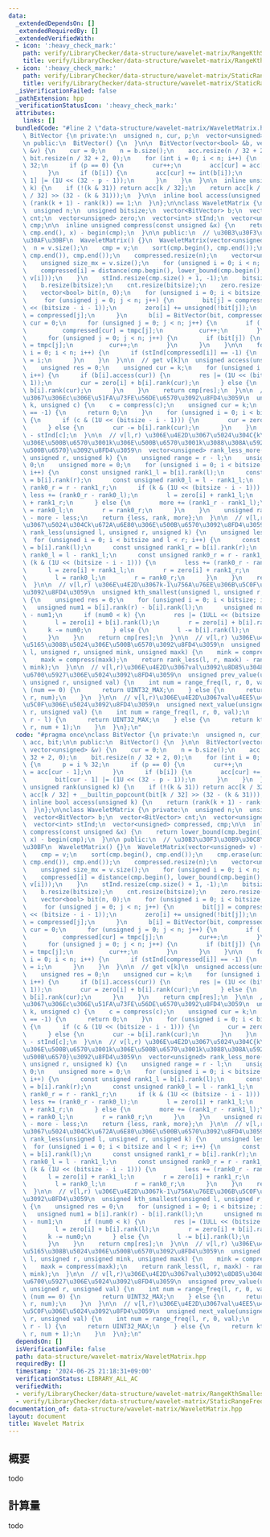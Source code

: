 ```yaml
---
data:
  _extendedDependsOn: []
  _extendedRequiredBy: []
  _extendedVerifiedWith:
  - icon: ':heavy_check_mark:'
    path: verify/LibraryChecker/data-structure/wavelet-matrix/RangeKthSmallest.test.cpp
    title: verify/LibraryChecker/data-structure/wavelet-matrix/RangeKthSmallest.test.cpp
  - icon: ':heavy_check_mark:'
    path: verify/LibraryChecker/data-structure/wavelet-matrix/StaticRangeFrequency.test.cpp
    title: verify/LibraryChecker/data-structure/wavelet-matrix/StaticRangeFrequency.test.cpp
  _isVerificationFailed: false
  _pathExtension: hpp
  _verificationStatusIcon: ':heavy_check_mark:'
  attributes:
    links: []
  bundledCode: "#line 2 \"data-structure/wavelet-matrix/WaveletMatrix.hpp\"\nclass\
    \ BitVector {\n private:\n  unsigned n, cur, p;\n  vector<unsigned> acc, bit;\n\
    \n public:\n  BitVector() {\n  }\n\n  BitVector(vector<bool> &b, vector<unsigned>\
    \ &v) {\n    cur = 0;\n    n = b.size();\n    acc.resize(n / 32 + 2, 0);\n   \
    \ bit.resize(n / 32 + 2, 0);\n    for (int i = 0; i < n; i++) {\n      p = i %\
    \ 32;\n      if (p == 0) {\n        cur++;\n        acc[cur] = acc[cur - 1];\n\
    \      }\n      if (b[i]) {\n        acc[cur] += int(b[i]);\n        bit[cur -\
    \ 1] |= (1U << (32 - p - 1));\n      }\n    }\n  }\n\n  inline unsigned rank(unsigned\
    \ k) {\n    if (!(k & 31)) return acc[k / 32];\n    return acc[k / 32] + __builtin_popcount(bit[k\
    \ / 32] >> (32 - (k & 31)));\n  }\n\n  inline bool access(unsigned k) {\n    return\
    \ (rank(k + 1) - rank(k)) == 1;\n  }\n};\n\nclass WaveletMatrix {\n private:\n\
    \  unsigned n;\n  unsigned bitsize;\n  vector<BitVector> b;\n  vector<BitVector>\
    \ cnt;\n  vector<unsigned> zero;\n  vector<int> stInd;\n  vector<unsigned> compressed,\
    \ cmp;\n\n  inline unsigned compress(const unsigned &x) {\n    return lower_bound(cmp.begin(),\
    \ cmp.end(), x) - begin(cmp);\n  }\n\n public:\n  // \u30B3\u30F3\u30B9\u30C8\u30E9\
    \u30AF\u30BF\n  WaveletMatrix() {}\n  WaveletMatrix(vector<unsigned> v) {\n  \
    \  n = v.size();\n    cmp = v;\n    sort(cmp.begin(), cmp.end());\n    cmp.erase(unique(cmp.begin(),\
    \ cmp.end()), cmp.end());\n    compressed.resize(n);\n    vector<unsigned> tmpc(n);\n\
    \    unsigned size_mx = v.size();\n    for (unsigned i = 0; i < n; i++) {\n  \
    \    compressed[i] = distance(cmp.begin(), lower_bound(cmp.begin(), cmp.end(),\
    \ v[i]));\n    }\n    stInd.resize(cmp.size() + 1, -1);\n    bitsize = bit_width(size_mx);\n\
    \    b.resize(bitsize);\n    cnt.resize(bitsize);\n    zero.resize(bitsize, 0);\n\
    \    vector<bool> bit(n, 0);\n    for (unsigned i = 0; i < bitsize; i++) {\n \
    \     for (unsigned j = 0; j < n; j++) {\n        bit[j] = compressed[j] & (1U\
    \ << (bitsize - i - 1));\n        zero[i] += unsigned(!bit[j]);\n        tmpc[j]\
    \ = compressed[j];\n      }\n      b[i] = BitVector(bit, compressed);\n      int\
    \ cur = 0;\n      for (unsigned j = 0; j < n; j++) {\n        if (!bit[j]) {\n\
    \          compressed[cur] = tmpc[j];\n          cur++;\n        }\n      }\n\
    \      for (unsigned j = 0; j < n; j++) {\n        if (bit[j]) {\n          compressed[cur]\
    \ = tmpc[j];\n          cur++;\n        }\n      }\n    }\n\n    for (unsigned\
    \ i = 0; i < n; i++) {\n      if (stInd[compressed[i]] == -1) {\n        stInd[compressed[i]]\
    \ = i;\n      }\n    }\n  }\n\n  // get v[k]\n  unsigned access(unsigned k) {\n\
    \    unsigned res = 0;\n    unsigned cur = k;\n    for (unsigned i = 0; i < bitsize;\
    \ i++) {\n      if (b[i].access(cur)) {\n        res |= (1U << (bitsize - i -\
    \ 1));\n        cur = zero[i] + b[i].rank(cur);\n      } else {\n        cur -=\
    \ b[i].rank(cur);\n      }\n    }\n    return cmp[res];\n  }\n\n  // v[0,k) \u4E2D\
    \u3067\u306Ec\u306E\u51FA\u73FE\u56DE\u6570\u3092\u8FD4\u3059\n  unsigned rank(unsigned\
    \ k, unsigned c) {\n    c = compress(c);\n    unsigned cur = k;\n    if (stInd[c]\
    \ == -1) {\n      return 0;\n    }\n    for (unsigned i = 0; i < bitsize; i++)\
    \ {\n      if (c & (1U << (bitsize - i - 1))) {\n        cur = zero[i] + b[i].rank(cur);\n\
    \      } else {\n        cur -= b[i].rank(cur);\n      }\n    }\n    return cur\
    \ - stInd[c];\n  }\n\n  // v[l,r) \u306E\u4E2D\u3067\u5024\u304C{k\u672A\u6E80\
    \u306E\u500B\u6570\u3001k\u306E\u500B\u6570\u3001k\u3088\u308A\u5927\u304D\u3044\
    \u500B\u6570}\u3092\u8FD4\u3059\n  vector<unsigned> rank_less_more(unsigned l,\
    \ unsigned r, unsigned k) {\n    unsigned range = r - l;\n    unsigned less =\
    \ 0;\n    unsigned more = 0;\n    for (unsigned i = 0; i < bitsize and l < r;\
    \ i++) {\n      const unsigned rank1_l = b[i].rank(l);\n      const unsigned rank1_r\
    \ = b[i].rank(r);\n      const unsigned rank0_l = l - rank1_l;\n      const unsigned\
    \ rank0_r = r - rank1_r;\n      if (k & (1U << (bitsize - i - 1))) {\n       \
    \ less += (rank0_r - rank0_l);\n        l = zero[i] + rank1_l;\n        r = zero[i]\
    \ + rank1_r;\n      } else {\n        more += (rank1_r - rank1_l);\n        l\
    \ = rank0_l;\n        r = rank0_r;\n      }\n    }\n    unsigned rank = range\
    \ - more - less;\n    return {less, rank, more};\n  }\n\n  // v[l,r) \u306E\u4E2D\
    \u3067\u5024\u304Ck\u672A\u6E80\u306E\u500B\u6570\u3092\u8FD4\u3059\n  unsigned\
    \ rank_less(unsigned l, unsigned r, unsigned k) {\n    unsigned less = 0;\n  \
    \  for (unsigned i = 0; i < bitsize and l < r; i++) {\n      const unsigned rank1_l\
    \ = b[i].rank(l);\n      const unsigned rank1_r = b[i].rank(r);\n      const unsigned\
    \ rank0_l = l - rank1_l;\n      const unsigned rank0_r = r - rank1_r;\n      if\
    \ (k & (1U << (bitsize - i - 1))) {\n        less += (rank0_r - rank0_l);\n  \
    \      l = zero[i] + rank1_l;\n        r = zero[i] + rank1_r;\n      } else {\n\
    \        l = rank0_l;\n        r = rank0_r;\n      }\n    }\n    return less;\n\
    \  }\n\n  // v[l,r) \u306E\u4E2D\u3067k-1\u756A\u76EE\u306B\u5C0F\u3055\u3044\u5024\
    \u3092\u8FD4\u3059\n  unsigned kth_smallest(unsigned l, unsigned r, unsigned k)\
    \ {\n    unsigned res = 0;\n    for (unsigned i = 0; i < bitsize; i++) {\n   \
    \   unsigned num1 = b[i].rank(r) - b[i].rank(l);\n      unsigned num0 = r - l\
    \ - num1;\n      if (num0 < k) {\n        res |= (1ULL << (bitsize - i - 1));\n\
    \        l = zero[i] + b[i].rank(l);\n        r = zero[i] + b[i].rank(r);\n  \
    \      k -= num0;\n      } else {\n        l -= b[i].rank(l);\n        r -= b[i].rank(r);\n\
    \      }\n    }\n    return cmp[res];\n  }\n\n  // v[l,r) \u306E\u4E2D\u3067[mink,maxk)\u306B\
    \u5165\u308B\u5024\u306E\u500B\u6570\u3092\u8FD4\u3059\n  unsigned range_freq(unsigned\
    \ l, unsigned r, unsigned mink, unsigned maxk) {\n    mink = compress(mink);\n\
    \    maxk = compress(maxk);\n    return rank_less(l, r, maxk) - rank_less(l, r,\
    \ mink);\n  }\n\n  // v[l,r)\u306E\u4E2D\u3067val\u3092\u8D85\u3048\u306A\u3044\
    \u6700\u5927\u306E\u5024\u3092\u8FD4\u3059\n  unsigned prev_value(unsigned l,\
    \ unsigned r, unsigned val) {\n    int num = range_freq(l, r, 0, val);\n    if\
    \ (num == 0) {\n      return UINT32_MAX;\n    } else {\n      return kth_smallest(l,\
    \ r, num);\n    }\n  }\n\n  // v[l,r)\u306E\u4E2D\u3067val\u4EE5\u4E0A\u306E\u6700\
    \u5C0F\u306E\u5024\u3092\u8FD4\u3059\n  unsigned next_value(unsigned l, unsigned\
    \ r, unsigned val) {\n    int num = range_freq(l, r, 0, val);\n    if (num ==\
    \ r - l) {\n      return UINT32_MAX;\n    } else {\n      return kth_smallest(l,\
    \ r, num + 1);\n    }\n  }\n};\n"
  code: "#pragma once\nclass BitVector {\n private:\n  unsigned n, cur, p;\n  vector<unsigned>\
    \ acc, bit;\n\n public:\n  BitVector() {\n  }\n\n  BitVector(vector<bool> &b,\
    \ vector<unsigned> &v) {\n    cur = 0;\n    n = b.size();\n    acc.resize(n /\
    \ 32 + 2, 0);\n    bit.resize(n / 32 + 2, 0);\n    for (int i = 0; i < n; i++)\
    \ {\n      p = i % 32;\n      if (p == 0) {\n        cur++;\n        acc[cur]\
    \ = acc[cur - 1];\n      }\n      if (b[i]) {\n        acc[cur] += int(b[i]);\n\
    \        bit[cur - 1] |= (1U << (32 - p - 1));\n      }\n    }\n  }\n\n  inline\
    \ unsigned rank(unsigned k) {\n    if (!(k & 31)) return acc[k / 32];\n    return\
    \ acc[k / 32] + __builtin_popcount(bit[k / 32] >> (32 - (k & 31)));\n  }\n\n \
    \ inline bool access(unsigned k) {\n    return (rank(k + 1) - rank(k)) == 1;\n\
    \  }\n};\n\nclass WaveletMatrix {\n private:\n  unsigned n;\n  unsigned bitsize;\n\
    \  vector<BitVector> b;\n  vector<BitVector> cnt;\n  vector<unsigned> zero;\n\
    \  vector<int> stInd;\n  vector<unsigned> compressed, cmp;\n\n  inline unsigned\
    \ compress(const unsigned &x) {\n    return lower_bound(cmp.begin(), cmp.end(),\
    \ x) - begin(cmp);\n  }\n\n public:\n  // \u30B3\u30F3\u30B9\u30C8\u30E9\u30AF\
    \u30BF\n  WaveletMatrix() {}\n  WaveletMatrix(vector<unsigned> v) {\n    n = v.size();\n\
    \    cmp = v;\n    sort(cmp.begin(), cmp.end());\n    cmp.erase(unique(cmp.begin(),\
    \ cmp.end()), cmp.end());\n    compressed.resize(n);\n    vector<unsigned> tmpc(n);\n\
    \    unsigned size_mx = v.size();\n    for (unsigned i = 0; i < n; i++) {\n  \
    \    compressed[i] = distance(cmp.begin(), lower_bound(cmp.begin(), cmp.end(),\
    \ v[i]));\n    }\n    stInd.resize(cmp.size() + 1, -1);\n    bitsize = bit_width(size_mx);\n\
    \    b.resize(bitsize);\n    cnt.resize(bitsize);\n    zero.resize(bitsize, 0);\n\
    \    vector<bool> bit(n, 0);\n    for (unsigned i = 0; i < bitsize; i++) {\n \
    \     for (unsigned j = 0; j < n; j++) {\n        bit[j] = compressed[j] & (1U\
    \ << (bitsize - i - 1));\n        zero[i] += unsigned(!bit[j]);\n        tmpc[j]\
    \ = compressed[j];\n      }\n      b[i] = BitVector(bit, compressed);\n      int\
    \ cur = 0;\n      for (unsigned j = 0; j < n; j++) {\n        if (!bit[j]) {\n\
    \          compressed[cur] = tmpc[j];\n          cur++;\n        }\n      }\n\
    \      for (unsigned j = 0; j < n; j++) {\n        if (bit[j]) {\n          compressed[cur]\
    \ = tmpc[j];\n          cur++;\n        }\n      }\n    }\n\n    for (unsigned\
    \ i = 0; i < n; i++) {\n      if (stInd[compressed[i]] == -1) {\n        stInd[compressed[i]]\
    \ = i;\n      }\n    }\n  }\n\n  // get v[k]\n  unsigned access(unsigned k) {\n\
    \    unsigned res = 0;\n    unsigned cur = k;\n    for (unsigned i = 0; i < bitsize;\
    \ i++) {\n      if (b[i].access(cur)) {\n        res |= (1U << (bitsize - i -\
    \ 1));\n        cur = zero[i] + b[i].rank(cur);\n      } else {\n        cur -=\
    \ b[i].rank(cur);\n      }\n    }\n    return cmp[res];\n  }\n\n  // v[0,k) \u4E2D\
    \u3067\u306Ec\u306E\u51FA\u73FE\u56DE\u6570\u3092\u8FD4\u3059\n  unsigned rank(unsigned\
    \ k, unsigned c) {\n    c = compress(c);\n    unsigned cur = k;\n    if (stInd[c]\
    \ == -1) {\n      return 0;\n    }\n    for (unsigned i = 0; i < bitsize; i++)\
    \ {\n      if (c & (1U << (bitsize - i - 1))) {\n        cur = zero[i] + b[i].rank(cur);\n\
    \      } else {\n        cur -= b[i].rank(cur);\n      }\n    }\n    return cur\
    \ - stInd[c];\n  }\n\n  // v[l,r) \u306E\u4E2D\u3067\u5024\u304C{k\u672A\u6E80\
    \u306E\u500B\u6570\u3001k\u306E\u500B\u6570\u3001k\u3088\u308A\u5927\u304D\u3044\
    \u500B\u6570}\u3092\u8FD4\u3059\n  vector<unsigned> rank_less_more(unsigned l,\
    \ unsigned r, unsigned k) {\n    unsigned range = r - l;\n    unsigned less =\
    \ 0;\n    unsigned more = 0;\n    for (unsigned i = 0; i < bitsize and l < r;\
    \ i++) {\n      const unsigned rank1_l = b[i].rank(l);\n      const unsigned rank1_r\
    \ = b[i].rank(r);\n      const unsigned rank0_l = l - rank1_l;\n      const unsigned\
    \ rank0_r = r - rank1_r;\n      if (k & (1U << (bitsize - i - 1))) {\n       \
    \ less += (rank0_r - rank0_l);\n        l = zero[i] + rank1_l;\n        r = zero[i]\
    \ + rank1_r;\n      } else {\n        more += (rank1_r - rank1_l);\n        l\
    \ = rank0_l;\n        r = rank0_r;\n      }\n    }\n    unsigned rank = range\
    \ - more - less;\n    return {less, rank, more};\n  }\n\n  // v[l,r) \u306E\u4E2D\
    \u3067\u5024\u304Ck\u672A\u6E80\u306E\u500B\u6570\u3092\u8FD4\u3059\n  unsigned\
    \ rank_less(unsigned l, unsigned r, unsigned k) {\n    unsigned less = 0;\n  \
    \  for (unsigned i = 0; i < bitsize and l < r; i++) {\n      const unsigned rank1_l\
    \ = b[i].rank(l);\n      const unsigned rank1_r = b[i].rank(r);\n      const unsigned\
    \ rank0_l = l - rank1_l;\n      const unsigned rank0_r = r - rank1_r;\n      if\
    \ (k & (1U << (bitsize - i - 1))) {\n        less += (rank0_r - rank0_l);\n  \
    \      l = zero[i] + rank1_l;\n        r = zero[i] + rank1_r;\n      } else {\n\
    \        l = rank0_l;\n        r = rank0_r;\n      }\n    }\n    return less;\n\
    \  }\n\n  // v[l,r) \u306E\u4E2D\u3067k-1\u756A\u76EE\u306B\u5C0F\u3055\u3044\u5024\
    \u3092\u8FD4\u3059\n  unsigned kth_smallest(unsigned l, unsigned r, unsigned k)\
    \ {\n    unsigned res = 0;\n    for (unsigned i = 0; i < bitsize; i++) {\n   \
    \   unsigned num1 = b[i].rank(r) - b[i].rank(l);\n      unsigned num0 = r - l\
    \ - num1;\n      if (num0 < k) {\n        res |= (1ULL << (bitsize - i - 1));\n\
    \        l = zero[i] + b[i].rank(l);\n        r = zero[i] + b[i].rank(r);\n  \
    \      k -= num0;\n      } else {\n        l -= b[i].rank(l);\n        r -= b[i].rank(r);\n\
    \      }\n    }\n    return cmp[res];\n  }\n\n  // v[l,r) \u306E\u4E2D\u3067[mink,maxk)\u306B\
    \u5165\u308B\u5024\u306E\u500B\u6570\u3092\u8FD4\u3059\n  unsigned range_freq(unsigned\
    \ l, unsigned r, unsigned mink, unsigned maxk) {\n    mink = compress(mink);\n\
    \    maxk = compress(maxk);\n    return rank_less(l, r, maxk) - rank_less(l, r,\
    \ mink);\n  }\n\n  // v[l,r)\u306E\u4E2D\u3067val\u3092\u8D85\u3048\u306A\u3044\
    \u6700\u5927\u306E\u5024\u3092\u8FD4\u3059\n  unsigned prev_value(unsigned l,\
    \ unsigned r, unsigned val) {\n    int num = range_freq(l, r, 0, val);\n    if\
    \ (num == 0) {\n      return UINT32_MAX;\n    } else {\n      return kth_smallest(l,\
    \ r, num);\n    }\n  }\n\n  // v[l,r)\u306E\u4E2D\u3067val\u4EE5\u4E0A\u306E\u6700\
    \u5C0F\u306E\u5024\u3092\u8FD4\u3059\n  unsigned next_value(unsigned l, unsigned\
    \ r, unsigned val) {\n    int num = range_freq(l, r, 0, val);\n    if (num ==\
    \ r - l) {\n      return UINT32_MAX;\n    } else {\n      return kth_smallest(l,\
    \ r, num + 1);\n    }\n  }\n};\n"
  dependsOn: []
  isVerificationFile: false
  path: data-structure/wavelet-matrix/WaveletMatrix.hpp
  requiredBy: []
  timestamp: '2024-06-25 21:18:31+09:00'
  verificationStatus: LIBRARY_ALL_AC
  verifiedWith:
  - verify/LibraryChecker/data-structure/wavelet-matrix/RangeKthSmallest.test.cpp
  - verify/LibraryChecker/data-structure/wavelet-matrix/StaticRangeFrequency.test.cpp
documentation_of: data-structure/wavelet-matrix/WaveletMatrix.hpp
layout: document
title: Wavelet Matrix
---
```


## 概要

todo

## 計算量
todo